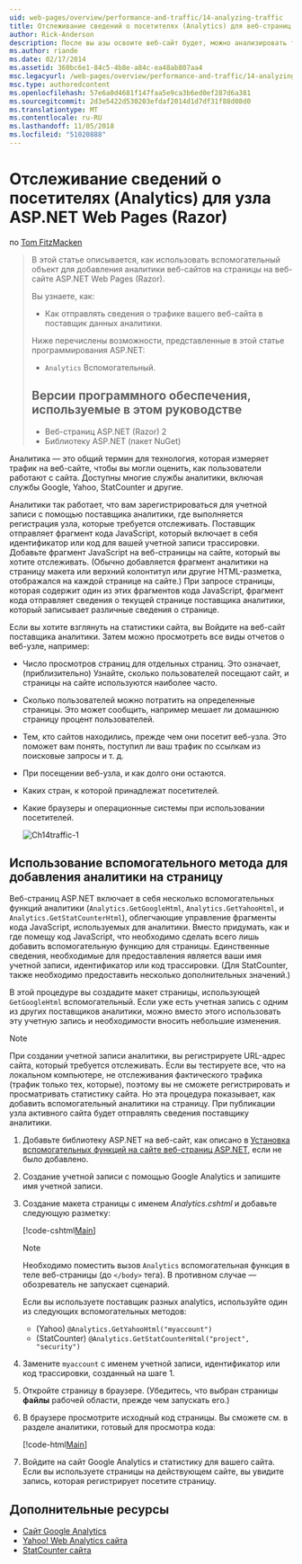 ```yaml
---
uid: web-pages/overview/performance-and-traffic/14-analyzing-traffic
title: Отслеживание сведений о посетителях (Analytics) для веб-страниц ASP.NET (Razor) сайта | Документация Майкрософт
author: Rick-Anderson
description: После вы азы освоите веб-сайт будет, можно анализировать трафик веб-сайта.
ms.author: riande
ms.date: 02/17/2014
ms.assetid: 360bc6e1-84c5-4b8e-a84c-ea48ab807aa4
msc.legacyurl: /web-pages/overview/performance-and-traffic/14-analyzing-traffic
msc.type: authoredcontent
ms.openlocfilehash: 57e6a0d4681f147faa5e9ca3b6ed0ef287d6a381
ms.sourcegitcommit: 2d3e5422d530203efdaf2014d1d7df31f88d08d0
ms.translationtype: MT
ms.contentlocale: ru-RU
ms.lasthandoff: 11/05/2018
ms.locfileid: "51020888"
---
```

<a name="tracking-visitor-information-analytics-for-an-aspnet-web-pages-razor-site"></a>Отслеживание сведений о посетителях (Analytics) для узла ASP.NET Web Pages (Razor)
====================
по [Tom FitzMacken](https://github.com/tfitzmac)

> В этой статье описывается, как использовать вспомогательный объект для добавления аналитики веб-сайтов на страницы на веб-сайте ASP.NET Web Pages (Razor).
> 
> Вы узнаете, как:
> 
> - Как отправлять сведения о трафике вашего веб-сайта в поставщик данных аналитики.
> 
> Ниже перечислены возможности, представленные в этой статье программирования ASP.NET:
> 
> - `Analytics` Вспомогательный.
>   
> 
> ## <a name="software-versions-used-in-the-tutorial"></a>Версии программного обеспечения, используемые в этом руководстве
> 
> 
> - Веб-страниц ASP.NET (Razor) 2
> - Библиотеку ASP.NET (пакет NuGet)


Аналитика — это общий термин для технология, которая измеряет трафик на веб-сайте, чтобы вы могли оценить, как пользователи работают с сайта. Доступны многие службы аналитики, включая службы Google, Yahoo, StatCounter и другие.

Аналитики так работает, что вам зарегистрироваться для учетной записи с помощью поставщика аналитики, где выполняется регистрация узла, которые требуется отслеживать. Поставщик отправляет фрагмент кода JavaScript, который включает в себя идентификатор или код для вашей учетной записи трассировки. Добавьте фрагмент JavaScript на веб-страницы на сайте, который вы хотите отслеживать. (Обычно добавляется фрагмент аналитики на страницу макета или верхний колонтитул или другие HTML-разметка, отображался на каждой странице на сайте.) При запросе страницы, которая содержит один из этих фрагментов кода JavaScript, фрагмент кода отправляет сведения о текущей странице поставщика аналитики, который записывает различные сведения о странице.

Если вы хотите взглянуть на статистики сайта, вы Войдите на веб-сайт поставщика аналитики. Затем можно просмотреть все виды отчетов о веб-узле, например:

- Число просмотров страниц для отдельных страниц. Это означает, (приблизительно) Узнайте, сколько пользователей посещают сайт, и страницы на сайте используются наиболее часто.
- Сколько пользователей можно потратить на определенные страницы. Это может сообщить, например мешает ли домашнюю страницу процент пользователей.
- Тем, кто сайтов находились, прежде чем они посетит веб-узла. Это поможет вам понять, поступил ли ваш трафик по ссылкам из поисковые запросы и т. д.
- При посещении веб-узла, и как долго они остаются.
- Каких стран, к которой принадлежат посетителей.
- Какие браузеры и операционные системы при использовании посетителей.

    ![Ch14traffic-1](14-analyzing-traffic/_static/image1.jpg)

## <a name="using-a-helper-to-add-analytics-to-a-page"></a>Использование вспомогательного метода для добавления аналитики на страницу

Веб-страниц ASP.NET включает в себя несколько вспомогательных функций аналитики (`Analytics.GetGoogleHtml`, `Analytics.GetYahooHtml`, и `Analytics.GetStatCounterHtml`), облегчающие управление фрагменты кода JavaScript, используемых для аналитики. Вместо придумать, как и где помещу код JavaScript, что необходимо сделать всего лишь добавить вспомогательную функцию для страницы. Единственные сведения, необходимые для предоставления является ваши имя учетной записи, идентификатор или код трассировки. (Для StatCounter, также необходимо предоставить несколько дополнительных значений.)

В этой процедуре вы создадите макет страницы, использующей `GetGoogleHtml` вспомогательный. Если уже есть учетная запись с одним из других поставщиков аналитики, можно вместо этого использовать эту учетную запись и необходимости вносить небольшие изменения.

> [!NOTE]
> При создании учетной записи аналитики, вы регистрируете URL-адрес сайта, который требуется отслеживать. Если вы тестируете все, что на локальном компьютере, не отслеживания фактического трафика (трафик только тех, которые), поэтому вы не сможете регистрировать и просматривать статистику сайта. Но эта процедура показывает, как добавить вспомогательный аналитики на страницу. При публикации узла активного сайта будет отправлять сведения поставщику аналитики.


1. Добавьте библиотеку ASP.NET на веб-сайт, как описано в [Установка вспомогательных функций на сайте веб-страниц ASP.NET](https://go.microsoft.com/fwlink/?LinkId=252372), если не было добавлено.
2. Создание учетной записи с помощью Google Analytics и запишите имя учетной записи.
3. Создание макета страницы с именем *Analytics.cshtml* и добавьте следующую разметку:

    [!code-cshtml[Main](14-analyzing-traffic/samples/sample1.cshtml)]

    > [!NOTE]
    > Необходимо поместить вызов `Analytics` вспомогательная функция в теле веб-страницы (до `</body>` тега). В противном случае — обозреватель не запускает сценарий.

    Если вы используете поставщик разных analytics, используйте один из следующих вспомогательных методов:

    - (Yahoo) `@Analytics.GetYahooHtml("myaccount")`
    - (StatCounter) `@Analytics.GetStatCounterHtml("project", "security")`
4. Замените `myaccount` с именем учетной записи, идентификатор или код трассировки, созданный на шаге 1.
5. Откройте страницу в браузере. (Убедитесь, что выбран страницы **файлы** рабочей области, прежде чем запускать его.)
6. В браузере просмотрите исходный код страницы. Вы сможете см. в разделе аналитики, готовый для просмотра кода:

    [!code-html[Main](14-analyzing-traffic/samples/sample2.html)]
7. Войдите на сайт Google Analytics и статистику для вашего сайта. Если вы используете страницы на действующем сайте, вы увидите запись, которая регистрирует посетите страницу.

<a id="Additional_Resources"></a>
## <a name="additional-resources"></a>Дополнительные ресурсы

- [Сайт Google Analytics](https://www.google.com/analytics/)
- [Yahoo! Web Analytics сайта](http://help.yahoo.com/l/us/yahoo/ywa/)
- [StatCounter сайта](http://statcounter.com/)
